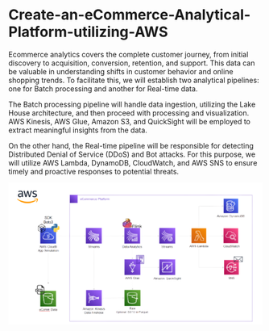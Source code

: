 # Create-an-eCommerce-Analytical-Platform-utilizing-AWS

Ecommerce analytics covers the complete customer journey, from initial discovery to acquisition, conversion, retention, and support. This data can be valuable in understanding shifts in customer behavior and online shopping trends. To facilitate this, we will establish two analytical pipelines: one for Batch processing and another for Real-time data.

The Batch processing pipeline will handle data ingestion, utilizing the Lake House architecture, and then proceed with processing and visualization. AWS Kinesis, AWS Glue, Amazon S3, and QuickSight will be employed to extract meaningful insights from the data.

On the other hand, the Real-time pipeline will be responsible for detecting Distributed Denial of Service (DDoS) and Bot attacks. For this purpose, we will utilize AWS Lambda, DynamoDB, CloudWatch, and AWS SNS to ensure timely and proactive responses to potential threats.<br>

![alt text](aws-project.png?raw=true)<br>
